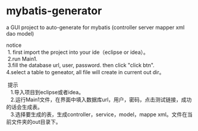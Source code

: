 # mybatis-generator<br>
a GUI project to auto-generate for mybatis (controller server mapper xml dao model)<br>

notice<br>
  1. first import the project into your ide（eclipse or idea）。<br>
  2.run Main1.<br>
  3.fill the database url, user, password. then click "click btn".<br>
  4.select a table to geneator, all file will create in current out dir。<br>
  
  提示<br>
    1.导入项目到eclipse或者idea。<br>
    2.运行Main1文件，在界面中填入数据库url，用户，密码，点击测试链接，成功的话会生成表。<br>
    3.选择要生成的表，生成controller，service，model，mappe xml。文件在当前文件夹的out目录下。<br>
